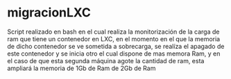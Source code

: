 # migracionLXC
Script realizado en bash en el cual realiza la monitorización de la carga de ram que tiene un contenedor en LXC, en el momento en el que la memoria de dicho contenedor se ve sometida a sobrecarga, se realíza el apagado de este contenedor y se inicia otro el cual dispone de mas memora Ram, y en el caso de que esta segunda máquina agote la cantidad de ram, esta ampliará la memoria de 1Gb de Ram de 2Gb de Ram
